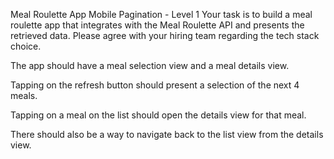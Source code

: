 Meal Roulette App Mobile Pagination - Level 1
Your task is to build a meal roulette app that integrates with the Meal Roulette API and presents the retrieved data. Please agree with your hiring team regarding the tech stack choice.

The app should have a meal selection view and a meal details view.

Tapping on the refresh button should present a selection of the next 4 meals.

Tapping on a meal on the list should open the details view for that meal.

There should also be a way to navigate back to the list view from the details view.